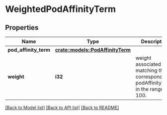# WeightedPodAffinityTerm

## Properties

Name | Type | Description | Notes
------------ | ------------- | ------------- | -------------
**pod_affinity_term** | [**crate::models::PodAffinityTerm**](PodAffinityTerm.md) |  | 
**weight** | **i32** | weight associated with matching the corresponding podAffinityTerm, in the range 1-100. | 

[[Back to Model list]](../README.md#documentation-for-models) [[Back to API list]](../README.md#documentation-for-api-endpoints) [[Back to README]](../README.md)


